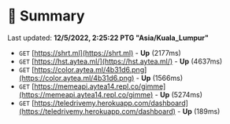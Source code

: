 # 📖 Summary
Last updated: **12/5/2022, 2:25:22 PTG "Asia/Kuala_Lumpur"**

- `GET` [https://shrt.ml](https://shrt.ml) - **Up** (2177ms)
- `GET` [https://hst.aytea.ml/](https://hst.aytea.ml/) - **Up** (4637ms)
- `GET` [https://color.aytea.ml/4b31d6.png](https://color.aytea.ml/4b31d6.png) - **Up** (1566ms)
- `GET` [https://memeapi.aytea14.repl.co/gimme](https://memeapi.aytea14.repl.co/gimme) - **Up** (5274ms)
- `GET` [https://teledrivemy.herokuapp.com/dashboard](https://teledrivemy.herokuapp.com/dashboard) - **Up** (189ms)
